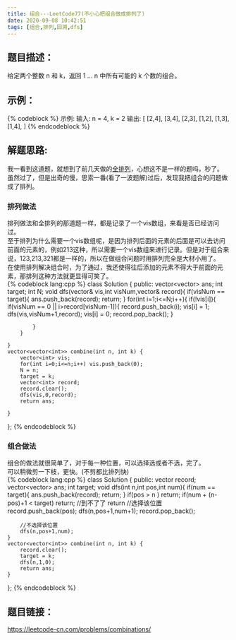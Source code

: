 ```yaml
---
title: 组合---LeetCode77(不小心把组合做成排列了)
date: 2020-09-08 10:42:51
tags: [组合,排列,回溯,dfs]
---
```

## 题目描述：  
给定两个整数 n 和 k，返回 1 ... n 中所有可能的 k 个数的组合。

## 示例：   
{% codeblock %}
示例:
输入: n = 4, k = 2
输出:
[
  [2,4],
  [3,4],
  [2,3],
  [1,2],
  [1,3],
  [1,4],
]
{% endcodeblock %}
<!-- more -->

## 解题思路:  
我一看到这道题，就想到了前几天做的[全排列](https://www.assskiller.cn/2020/09/05/LeetCode60/)，心想这不是一样的题吗，秒了。  
虽然过了，但是出奇的慢，思索一番(看了一波题解)过后，发现我把组合的问题做成了排列。  
### 排列做法
排列做法和全排列的那道题一样，都是记录了一个vis数组，来看是否已经访问过。  
至于排列为什么需要一个vis数组呢，是因为排列后面的元素的后面是可以去访问前面的元素的，例如213这种，所以需要一个vis数组来进行记录。但是对于组合来说，123,213,321都是一样的，所以在做组合问题时用排列完全是大材小用了。  
在使用排列解决组合时，为了通过，我还使得往后添加的元素不得大于前面的元素，那排列这种方法就更显得可笑了。  
{% codeblock lang:cpp %}
class Solution {
public:
    vector<vector<int>> ans;
    int target;
    int N;
    void dfs(vector<int>& vis,int visNum,vector<int>& record){
        if(visNum == target){
            ans.push_back(record);
            return;
        }
        for(int i=1;i<=N;i++){
            if(!vis[i]){
                if(visNum == 0 || i>record[visNum-1]){
                    record.push_back(i);
                    vis[i] = 1;
                    dfs(vis,visNum+1,record);
                    vis[i] = 0;
                    record.pop_back();
                }
                
            }
        }
        
    }
    vector<vector<int>> combine(int n, int k) {
        vector<int> vis;
        for(int i=0;i<=n;i++) vis.push_back(0);
        N = n;
        target = k;
        vector<int> record;
        record.clear();
        dfs(vis,0,record);
        return ans;
        
    }
};
{% endcodeblock %}

### 组合做法
组合的做法就很简单了，对于每一种位置，可以选择选或者不选，完了。  
可以稍微剪一下枝，更快。(不剪都比排列快)  
{% codeblock lang:cpp %}
class Solution {
public:
    vector<int> record;
    vector<vector<int>> ans;
    int target;
    void dfs(int n,int pos,int num){
        if(num == target){
            ans.push_back(record);
            return;
        }
        if(pos > n ) return;
        if(num + (n-pos)+1 < target) return; //到不了了 return
        //选择该位置
        record.push_back(pos);
        dfs(n,pos+1,num+1);
        record.pop_back();

        //不选择该位置
        dfs(n,pos+1,num);
    }
    vector<vector<int>> combine(int n, int k) {
        record.clear();
        target = k;
        dfs(n,1,0);
        return ans;
    }
};
{% endcodeblock %}
## 题目链接：  
https://leetcode-cn.com/problems/combinations/